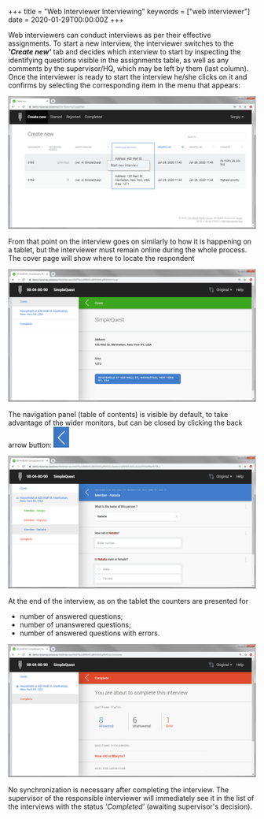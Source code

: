 +++
title = "Web Interviewer Interviewing"
keywords = ["web interviewer"]
date = 2020-01-29T00:00:00Z
+++


Web interviewers can conduct interviews as per their effective assignments.
To start a new interview, the interviewer switches to the ***'Create new'***
tab and decides which interview to start by inspecting the identifying questions
visible in the assignments table, as well as any comments by the supervisor/HQ, 
which may be left by them (last column). Once the interviewer is ready to start 
the interview he/she clicks on it and confirms by selecting the corresponding 
item in the menu that appears:

<CENTER>
  <A href="images/web_interviewer_start_new.png">
    <IMG src="images/web_interviewer_start_new.png" width=640>
  </A>
</CENTER>

From that point on the interview goes on similarly to how it is happening on
a tablet, but the interviewer must remain online during the whole process. The
cover page will show where to locate the respondent

<CENTER>
  <A href="">
    <IMG src="images/web_interviewer_cover_page.png" width=640>
  </A>
</CENTER>

The navigation panel (table of contents) is visible by default, to take 
advantage of the wider monitors, but can be closed by clicking the back
arrow button: <IMG src="images/web_interviewer_close.png" width=32>

<CENTER>
  <A href="">
    <IMG src="images/web_interviewer_interviewing.png" width=640>
  </A>
</CENTER>

At the end of the interview, as on the tablet the counters are presented for 

- number of answered questions;
- number of unanswered questions;
- number of answered questions with errors.

<CENTER>
  <A href="">
    <IMG src="images/web_interviewer_completing.png" width=640>
  </A>
</CENTER>

No synchronization is necessary after completing the interview. The supervisor
of the responsible interviewer will immediately see it in the list of the
interviews with the status *'Completed'* (awaiting supervisor's decision).